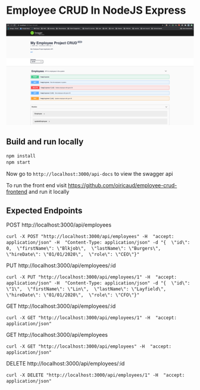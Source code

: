 # Employee CRUD In NodeJS Express
![alt tag](./images/swagger.png)

## Build and run locally
```bash
npm install
npm start
```
Now go to `http://localhost:3000/api-docs` to view the swagger api

To run the front end visit https://github.com/oiricaud/employee-crud-frontend and run it locally

## Expected Endpoints

POST http://localhost:3000/api/employees
```
curl -X POST "http://localhost:3000/api/employees" -H  "accept: application/json" -H  "Content-Type: application/json" -d "{  \"id\": 0,  \"firstName\": \"Blkjob\",  \"lastName\": \"Burgers\",  \"hireDate\": \"01/01/2020\",  \"role\": \"CEO\"}"
```

PUT http://localhost:3000/api/employees/:id
```
curl -X PUT "http://localhost:3000/api/employees/1" -H  "accept: application/json" -H  "Content-Type: application/json" -d "{  \"id\": \"1\",  \"firstName\": \"Lin\",  \"lastName\": \"Layfield\",  \"hireDate\": \"01/01/2020\",  \"role\": \"CFO\"}"
```

GET http://localhost:3000/api/employees/:id
```
curl -X GET "http://localhost:3000/api/employees/1" -H  "accept: application/json"
```

GET http://localhost:3000/api/employees
```
curl -X GET "http://localhost:3000/api/employees" -H  "accept: application/json"
```

DELETE http://localhost:3000/api/employees/:id
```
curl -X DELETE "http://localhost:3000/api/employees/1" -H  "accept: application/json"
```
